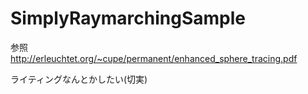 # SimplyRaymarchingSample

参照  
http://erleuchtet.org/~cupe/permanent/enhanced_sphere_tracing.pdf  
  
ライティングなんとかしたい(切実)  
